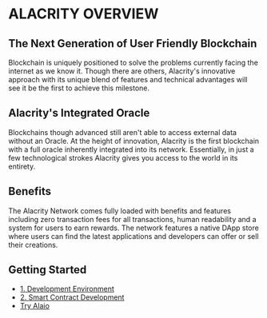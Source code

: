 # ALACRITY OVERVIEW

## The Next Generation of User Friendly Blockchain

Blockchain is uniquely positioned to solve the problems currently facing the internet as we know it. Though there are others, Alacrity's innovative approach with its unique blend of features and technical advantages will see it be the first to achieve this milestone.

## Alacrity's Integrated Oracle

Blockchains though advanced still aren't able to access external data without an Oracle. At the height of innovation, Alacrity is the first blockchain with a full oracle inherently integrated into its network. Essentially, in just a few technological strokes Alacrity gives you access to the world in its entirety.

## Benefits

The Alacrity Network comes fully loaded with benefits and features including zero transaction fees for all transactions, human readability and a system for users to earn rewards. The network features a native DApp store where users can find the latest applications and developers can offer or sell their creations.

## Getting Started 

* [1. Development Environment](/docs/how_alaio_works/getting_started_with_alaio/1._development_environment/1.1_prerequisites.md)
* [2. Smart Contract Development](/docs/how_alaio_works/getting_started_with_alaio/2._smart_contract_development/2.1_hello_world_contract.md)
* [Try Alaio](/docs/how_alaio_works/getting_started_with_alaio/try_ALAIO.md)